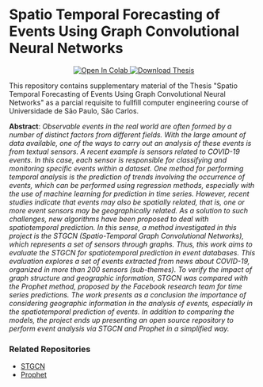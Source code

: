 # Spatio Temporal Forecasting of Events Using Graph Convolutional Neural Networks

<p align="center">
  <a href="https://colab.research.google.com/github/PedroNatali/Spatio-Temporal-Forecasting-of-Events-Using-Graph-Convolutional-Neural-Networks/blob/main/TCC.ipynb">
    <img src="https://colab.research.google.com/assets/colab-badge.svg" alt="Open In Colab"/>
  </a>
  <a href = "https://drive.google.com/file/d/1nrdnGiqFjygU-8qriIkjoj2Uth0khvGZ/view?usp=sharing">
    <img src="https://img.shields.io/static/v1?label=Download&message=Thesis&color=red&style=flat&logo=" alt = "Download Thesis" />
  </a>
</p>

This repository contains supplementary material of the Thesis "Spatio Temporal Forecasting of Events Using Graph Convolutional Neural Networks" as a parcial requisite to fullfill computer engineering course of Universidade de São Paulo, São Carlos. 

**Abstract**: *Observable events in the real world are often formed by a number of distinct factors from
different fields. With the large amount of data available, one of the ways to carry out an analysis
of these events is from textual sensors. A recent example is sensors related to COVID-19 events.
In this case, each sensor is responsible for classifying and monitoring specific events within
a dataset. One method for performing temporal analysis is the prediction of trends involving
the occurrence of events, which can be performed using regression methods, especially with
the use of machine learning for prediction in time series. However, recent studies indicate that
events may also be spatially related, that is, one or more event sensors may be geographically
related. As a solution to such challenges, new algorithms have been proposed to deal with
spatiotemporal prediction. In this sense, a method investigated in this project is the STGCN
(Spatio-Temporal Graph Convolutional Networks), which represents a set of sensors through
graphs. Thus, this work aims to evaluate the STGCN for spatiotemporal prediction in event
databases. This evaluation explores a set of events extracted from news about COVID-19,
organized in more than 200 sensors (sub-themes). To verify the impact of graph structure and
geographic information, STGCN was compared with the Prophet method, proposed by the
Facebook research team for time series predictions. The work presents as a conclusion the
importance of considering geographic information in the analysis of events, especially in the
spatiotemporal prediction of events. In addition to comparing the models, the project ends up
presenting an open source repository to perform event analysis via STGCN and Prophet in a
simplified way.*


### Related Repositories

* [STGCN](https://github.com/Davidham3/STGCN)
* [Prophet](https://github.com/facebook/prophet)
